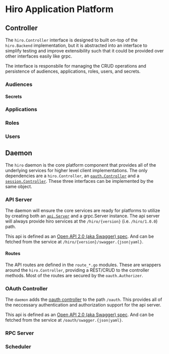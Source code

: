 # Hiro Application Platform

## Controller
The `hiro.Controller` interface is designed to built on-top of the `hiro.Backend` implementation, but it is abstracted into an interface to simplify testing and improve extensibility such that it could be provided over other interfaces easily like grpc.

The interface is responsbile for managing the CRUD operations and persistence of audiences, applications, roles, users, and secrets.

### Audiences

#### Secrets
### Applications

### Roles

### Users

## Daemon
The `hiro` daemon is the core platform component that provides all of the underlying services for higher level client implementations. The only dependencies are a `hiro.Controller`, an [`oauth.Controller`](../oauth/README.md) and a [`session.Controller`](../api/session/README.md). These three interfaces can be implemented by the same object.

### API Server
The daemon will ensure the core services are ready for platforms to utilize by creating both an [`api.Server`](../api/README.md#api-server) and a grpc.Server instance. The api server will always provide hiro services at the `/hiro/{version}` (i.e. `/hiro/1.0.0`) path.

This api is defined as an [Open API 2.0 (aka Swagger) spec](../../api/swagger/v1/hiro.swagger.yaml). And can be fetched from the service at `/hiro/{version}/swagger.{json|yaml}`.

#### Routes
The API routes are defined in the `route_*.go` modules. These are wrappers around the `hiro.Controller`, providing a REST/CRUD to the controller methods. Most of the routes are secured by the `oauth.Authorizer`.
### OAuth Controller
The `daemon` adds the [oauth controller](../oauth/README.md) to the path `/oauth`. This provides all of the neccessary authentication and authorization support for the api server. 

This api is defined as an [Open API 2.0 (aka Swagger) spec](../../api/swagger/v1/oauth.swagger.yaml). And can be fetched from the service at `/oauth/swagger.{json|yaml}`.

### RPC Server

### Scheduler

